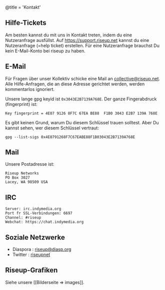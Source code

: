 @title = 'Kontakt'

## Hilfe-Tickets

Am besten kannst du mit uns in Kontakt treten, indem du eine Nutzeranfrage ausfüllst. Auf https://support.riseup.net kannst du eine Nutzeranfrage (=help ticket) erstellen. Für eine Nutzeranfrage brauchst Du kein E-Mail-Konto bei riseup zu haben.

## E-Mail

Für Fragen über unser Kollektiv schicke eine Mail an collective@riseup.net. Alle Hilfe-Anfragen, die an diese Adresse gerichtet werden, werden kommentarlos ignoriert.

Unsere lange gpg keyid ist `0x3043E2B7139A768E`. Der ganze Fingerabdruck (fingerprint) ist:

	Key fingerprint = 4E07 9126 8F7C 67EA BE88  F1B0 3043 E2B7 139A 768E

Es gibt keinen Grund, warum Du diesem Schlüssel trauen solltest. Aber Du kannst sehen, wer diesem Schlüssel vertraut:

	gpg --list-sigs 0x4E0791268F7C67EABE88F1B03043E2B7139A768E

## Mail

Unsere Postadresse ist:

	Riseup Networks
	PO Box 3027
	Lacey, WA 98509 USA

## IRC

	Server: irc.indymedia.org
	Port fr SSL-Verbindungen: 6697
	Channel: #riseup
	Webchat: https://chat.indymedia.org

## Soziale Netzwerke

* Diaspora : [riseup@diasp.org](https://diasp.org/people/e6901810cb670133bdbb782bcb452bd5)
* Twitter : [riseupnet](https://twitter.com/riseupnet)

## Riseup-Grafiken

Siehe unsere [[Bilderseite => images]].
